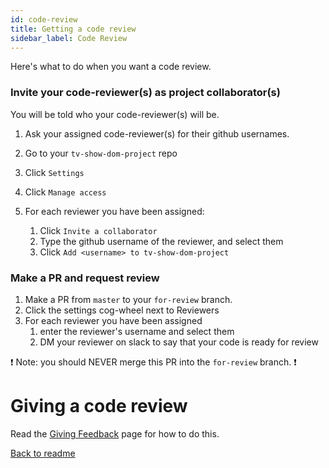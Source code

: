 ```yaml
---
id: code-review
title: Getting a code review
sidebar_label: Code Review
---
```


Here's what to do when you want a code review.

### Invite your code-reviewer(s) as project collaborator(s)

You will be told who your code-reviewer(s) will be.

1. Ask your assigned code-reviewer(s) for their github usernames.
1. Go to your `tv-show-dom-project` repo
1. Click `Settings`
1. Click `Manage access`
1. For each reviewer you have been assigned:

   1. Click `Invite a collaborator`
   1. Type the github username of the reviewer, and select them
   1. Click `Add <username> to tv-show-dom-project`

### Make a PR and request review

1. Make a PR from `master` to your `for-review` branch.
1. Click the settings cog-wheel next to Reviewers
1. For each reviewer you have been assigned
   1. enter the reviewer's username and select them
   1. DM your reviewer on slack to say that your code is ready for review

:exclamation:
Note: you should NEVER merge this PR into the `for-review` branch.
:exclamation:

# Giving a code review

Read the [Giving Feedback](./giving-feedback.md) page for how to do this.

[Back to readme](./readme.md)
